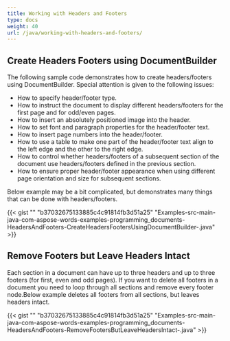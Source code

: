 ```yaml
---
title: Working with Headers and Footers
type: docs
weight: 40
url: /java/working-with-headers-and-footers/
---
```


## **Create Headers Footers using DocumentBuilder**
The following sample code demonstrates how to create headers/footers using DocumentBuilder. Special attention is given to the following issues:

- How to specify header/footer type.
- How to instruct the document to display different headers/footers for the first page and for odd/even pages.
- How to insert an absolutely positioned image into the header.
- How to set font and paragraph properties for the header/footer text.
- How to insert page numbers into the header/footer.
- How to use a table to make one part of the header/footer text align to the left edge and the other to the right edge.
- How to control whether headers/footers of a subsequent section of the document use headers/footers defined in the previous section.
- How to ensure proper header/footer appearance when using different page orientation and size for subsequent sections.

Below example may be a bit complicated, but demonstrates many things that can be done with headers/footers.

{{< gist "" "b37032675133885c4c91814fb3d51a25" "Examples-src-main-java-com-aspose-words-examples-programming_documents-HeadersAndFooters-CreateHeadersFootersUsingDocumentBuilder-.java" >}}
## **Remove Footers but Leave Headers Intact**
Each section in a document can have up to three headers and up to three footers (for first, even and odd pages). If you want to delete all footers in a document you need to loop through all sections and remove every footer node.Below example deletes all footers from all sections, but leaves headers intact.

{{< gist "" "b37032675133885c4c91814fb3d51a25" "Examples-src-main-java-com-aspose-words-examples-programming_documents-HeadersAndFooters-RemoveFootersButLeaveHeadersIntact-.java" >}}
